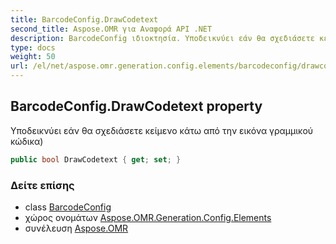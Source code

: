 ```yaml
---
title: BarcodeConfig.DrawCodetext
second_title: Aspose.OMR για Αναφορά API .NET
description: BarcodeConfig ιδιοκτησία. Υποδεικνύει εάν θα σχεδιάσετε κείμενο κάτω από την εικόνα γραμμικού κώδικα
type: docs
weight: 50
url: /el/net/aspose.omr.generation.config.elements/barcodeconfig/drawcodetext/
---
```

## BarcodeConfig.DrawCodetext property

Υποδεικνύει εάν θα σχεδιάσετε κείμενο κάτω από την εικόνα γραμμικού κώδικα)

```csharp
public bool DrawCodetext { get; set; }
```

### Δείτε επίσης

* class [BarcodeConfig](../)
* χώρος ονομάτων [Aspose.OMR.Generation.Config.Elements](../../barcodeconfig/)
* συνέλευση [Aspose.OMR](../../../)


